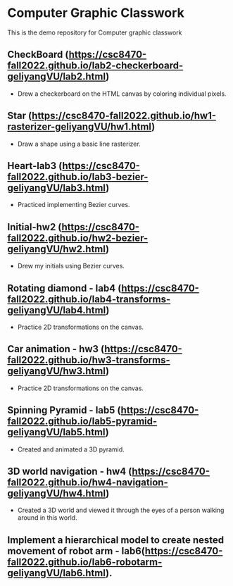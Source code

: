 # Computer Graphic Classwork
This is the demo repository for Computer graphic classwork


## CheckBoard (https://csc8470-fall2022.github.io/lab2-checkerboard-geliyangVU/lab2.html)
- Drew a checkerboard on the HTML canvas by coloring individual pixels.

## Star (https://csc8470-fall2022.github.io/hw1-rasterizer-geliyangVU/hw1.html)
- Draw a shape using a basic line rasterizer.


## Heart-lab3 (https://csc8470-fall2022.github.io/lab3-bezier-geliyangVU/lab3.html)
- Practiced implementing Bezier curves.

## Initial-hw2 (https://csc8470-fall2022.github.io/hw2-bezier-geliyangVU/hw2.html)
- Drew my initials using Bezier curves.


## Rotating diamond - lab4 (https://csc8470-fall2022.github.io/lab4-transforms-geliyangVU/lab4.html)
- Practice 2D transformations on the canvas.

## Car animation - hw3 (https://csc8470-fall2022.github.io/hw3-transforms-geliyangVU/hw3.html)
- Practice 2D transformations on the canvas.


## Spinning Pyramid - lab5 (https://csc8470-fall2022.github.io/lab5-pyramid-geliyangVU/lab5.html)
- Created and animated a 3D pyramid.



## 3D world navigation - hw4 (https://csc8470-fall2022.github.io/hw4-navigation-geliyangVU/hw4.html)
- Created a 3D world and viewed it through the eyes of a person walking around in this world.

## Implement a hierarchical model to create nested movement of robot arm - lab6(https://csc8470-fall2022.github.io/lab6-robotarm-geliyangVU/lab6.html).


